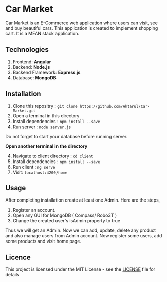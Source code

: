 # Car Market

Car Market is an E-Commerce web application where users can visit, see and buy beautiful cars. This application is created to implement shopping cart. It is a MEAN stack application.

## Technologies
  1. Frontend: **Angular**
  2. Backend: **Node.js**
  3. Backend Framework: **Express.js**
  4. Database: **MongoDB**

## Installation
  1. Clone this repositry : `git clone https://github.com/Aktarul/Car-Market.git`
  2. Open a terminal in this directory
  2. Install dependencies : `npm install --save`
  3. Run server : `node server.js`
 
 Do not forget to start your database before running server.
  
**Open another terminal in the directory**

  4. Navigate to client directory : `cd client`
  5. Install dependencies : `npm install --save`
  6. Run client : `ng serve`
  7. Visit: `localhost:4200/home`

## Usage
After completing installation create at least one Admin. Here are the steps,
  1. Register an account. 
  2. Open any GUI for MongoDB ( Compass/ Robo3T )
  3. Change the created user's isAdmin property to true

Thus we will get an Admin. Now we can add, update, delete any product and also manage users from Admin account. Now register some users, add some products and visit home page.

## Licence
This project is licensed under the MIT License - see the [LICENSE](LICENSE) file for details

